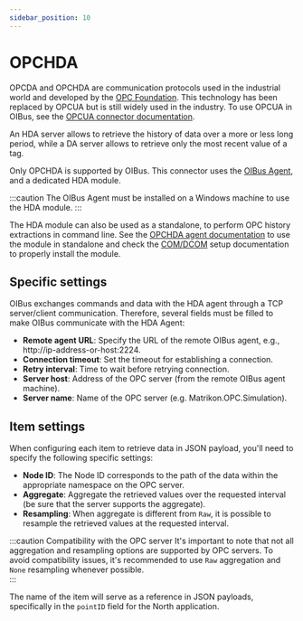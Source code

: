 ```yaml
---
sidebar_position: 10
---
```


# OPCHDA
OPCDA and OPCHDA are communication protocols used in the industrial world and developed by the 
[OPC Foundation](https://opcfoundation.org/). This technology has been replaced by OPCUA but is still widely used in 
the industry. To use OPCUA in OIBus, see the [OPCUA connector documentation](./opcua.md).

An HDA server allows to retrieve the history of data over a more or less long period, while a DA server allows to 
retrieve only the most recent value of a tag.

Only OPCHDA is supported by OIBus. This connector uses the [OIBus Agent](../oibus-agent/installation.mdx), and a 
dedicated HDA module.

:::caution
The OIBus Agent must be installed on a Windows machine to use the HDA module.
:::

The HDA module can also be used as a standalone, to perform OPC history extractions in command line. See the 
[OPCHDA agent documentation](../oibus-agent/opchda.mdx#hda-module) to use the module in standalone and check the 
[COM/DCOM](../oibus-agent/opchda.mdx#comdcom-setup) setup documentation to properly install the module.

## Specific settings
OIBus exchanges commands and data with the HDA agent through a TCP server/client communication. Therefore, several 
fields must be filled to make OIBus communicate with the HDA Agent:
- **Remote agent URL**: Specify the URL of the remote OIBus agent, e.g., http://ip-address-or-host:2224.
- **Connection timeout**: Set the timeout for establishing a connection.
- **Retry interval**: Time to wait before retrying connection.
- **Server host**: Address of the OPC server (from the remote OIBus agent machine).
- **Server name**: Name of the OPC server (e.g. Matrikon.OPC.Simulation).

## Item settings
When configuring each item to retrieve data in JSON payload, you'll need to specify the following specific settings:
- **Node ID**: The Node ID corresponds to the path of the data within the appropriate namespace on the OPC server.
- **Aggregate**: Aggregate the retrieved values over the requested interval (be sure that the server supports the aggregate).
- **Resampling**: When aggregate is different from `Raw`, it is possible to resample the retrieved values at the requested
  interval.

:::caution Compatibility with the OPC server
It's important to note that not all aggregation and resampling options are supported by OPC servers. To avoid
compatibility issues, it's recommended to use `Raw` aggregation and `None` resampling whenever possible.    
:::

The name of the item will serve as a reference in JSON payloads, specifically in the `pointID` field for the North application. 